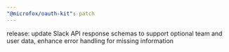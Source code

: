 ```yaml
---
"@microfox/oauth-kit": patch
---
```


release: update Slack API response schemas to support optional team and user data, enhance error handling for missing information
